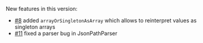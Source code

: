 New features in this version:

  - [#8][] added `arrayOrSingletonAsArray` which allows to reinterpret values as singleton arrays
  - [#11][] fixed a parser bug in JsonPathParser

[#8]: https://github.com/jrudolph/json-lenses/issues/8
[#11]: https://github.com/jrudolph/json-lenses/issues/11
